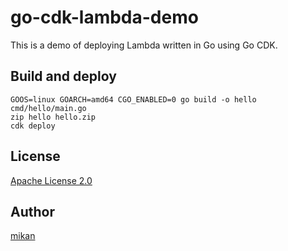 # go-cdk-lambda-demo

This is a demo of deploying Lambda written in Go using Go CDK.

## Build and deploy

```
GOOS=linux GOARCH=amd64 CGO_ENABLED=0 go build -o hello cmd/hello/main.go
zip hello hello.zip
cdk deploy
```

## License

[Apache License 2.0](LICENSE)

## Author

[mikan](https://github.com/mikan)
